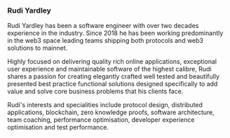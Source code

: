 ### Rudi Yardley

Rudi Yardley has been a software engineer with over two decades experience in the industry. Since 2018 he has been working predominantly in the web3 space leading teams shipping both protocols and web3 solutions to mainnet. 

Highly focused on delivering quality rich online applications, exceptional user experience and maintainable software of the highest calibre, Rudi shares a passion for creating elegantly crafted well tested and beautifully presented best practice functional solutions designed specifically to add value and solve core business problems that his clients face.

Rudi's interests and specialities include protocol design, distributed applications, blockchain, zero knowledge proofs, software architecture, team coaching, performance optimisation, developer experience optimisation and test performance. 
